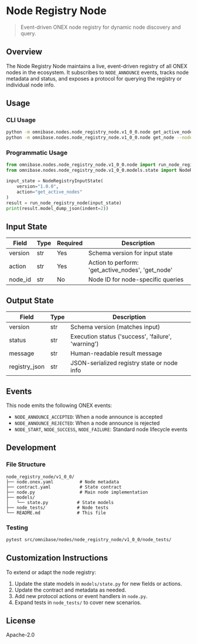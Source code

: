 <!-- === OmniNode:Metadata ===
metadata_version: 0.1.0
protocol_version: 0.1.0
owner: OmniNode Team
copyright: OmniNode Team
schema_version: 0.1.0
name: README.md
version: 1.0.0
uuid: 0a18f676-b84a-4b2b-9d03-2fc297904673
author: OmniNode Team
created_at: '2025-05-28T12:40:27.515911'
last_modified_at: '1970-01-01T00:00:00Z'
description: Stamped by MarkdownHandler
state_contract: state_contract://default
lifecycle: active
hash: '0000000000000000000000000000000000000000000000000000000000000000'
entrypoint: markdown://README
namespace: markdown://README
meta_type: tool

<!-- === /OmniNode:Metadata === -->
# Node Registry Node

> Event-driven ONEX node registry for dynamic node discovery and query.

## Overview

The Node Registry Node maintains a live, event-driven registry of all ONEX nodes in the ecosystem. It subscribes to `NODE_ANNOUNCE` events, tracks node metadata and status, and exposes a protocol for querying the registry or individual node info.

## Usage

### CLI Usage

```bash
python -m omnibase.nodes.node_registry_node.v1_0_0.node get_active_nodes
python -m omnibase.nodes.node_registry_node.v1_0_0.node get_node --node-id "<node_id>"
```

### Programmatic Usage

```python
from omnibase.nodes.node_registry_node.v1_0_0.node import run_node_registry_node
from omnibase.nodes.node_registry_node.v1_0_0.models.state import NodeRegistryInputState

input_state = NodeRegistryInputState(
    version="1.0.0",
    action="get_active_nodes"
)
result = run_node_registry_node(input_state)
print(result.model_dump_json(indent=2))
```

## Input State

| Field     | Type   | Required | Description                                 |
|-----------|--------|----------|---------------------------------------------|
| version   | str    | Yes      | Schema version for input state              |
| action    | str    | Yes      | Action to perform: 'get_active_nodes', 'get_node' |
| node_id   | str    | No       | Node ID for node-specific queries           |

## Output State

| Field         | Type   | Description                                   |
|---------------|--------|-----------------------------------------------|
| version       | str    | Schema version (matches input)                |
| status        | str    | Execution status ('success', 'failure', 'warning') |
| message       | str    | Human-readable result message                 |
| registry_json | str    | JSON-serialized registry state or node info   |

## Events

This node emits the following ONEX events:

- `NODE_ANNOUNCE_ACCEPTED`: When a node announce is accepted
- `NODE_ANNOUNCE_REJECTED`: When a node announce is rejected
- `NODE_START`, `NODE_SUCCESS`, `NODE_FAILURE`: Standard node lifecycle events

## Development

### File Structure

```
node_registry_node/v1_0_0/
├── node.onex.yaml          # Node metadata
├── contract.yaml           # State contract
├── node.py                 # Main node implementation
├── models/
│   └── state.py           # State models
├── node_tests/            # Node tests
└── README.md              # This file
```

### Testing

```bash
pytest src/omnibase/nodes/node_registry_node/v1_0_0/node_tests/
```

## Customization Instructions

To extend or adapt the node registry:
1. Update the state models in `models/state.py` for new fields or actions.
2. Update the contract and metadata as needed.
3. Add new protocol actions or event handlers in `node.py`.
4. Expand tests in `node_tests/` to cover new scenarios.

## License

Apache-2.0
